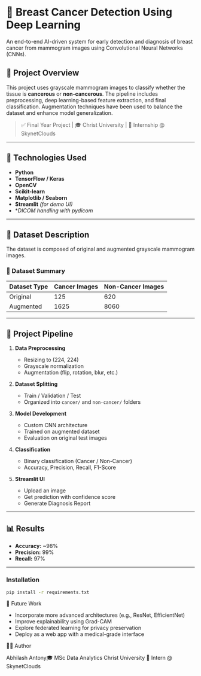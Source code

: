 # 🧠 Breast Cancer Detection Using Deep Learning

An end-to-end AI-driven system for early detection and diagnosis of breast cancer from mammogram images using Convolutional Neural Networks (CNNs).

## 📌 Project Overview

This project uses grayscale mammogram images to classify whether the tissue is **cancerous** or **non-cancerous**. The pipeline includes preprocessing, deep learning-based feature extraction, and final classification. Augmentation techniques have been used to balance the dataset and enhance model generalization.

> ✅ Final Year Project | 🎓 Christ University | 💼 Internship @ SkynetClouds

---

## 🧪 Technologies Used

- **Python**
- **TensorFlow / Keras**
- **OpenCV**
- **Scikit-learn**
- **Matplotlib / Seaborn**
- **Streamlit** *(for demo UI)*
- **DICOM handling with pydicom*

---

## 📁 Dataset Description

The dataset is composed of original and augmented grayscale mammogram images.

### 🧬 Dataset Summary

| Dataset Type | Cancer Images | Non-Cancer Images |
|--------------|----------------|-------------------|
| Original     | 125            | 620               |
| Augmented    | 1625           | 8060              |

---

## 🧰 Project Pipeline

1. **Data Preprocessing**
   - Resizing to (224, 224)
   - Grayscale normalization
   - Augmentation (flip, rotation, blur, etc.)

2. **Dataset Splitting**
   - Train / Validation / Test
   - Organized into `cancer/` and `non-cancer/` folders

3. **Model Development**
   - Custom CNN architecture
   - Trained on augmented dataset
   - Evaluation on original test images

4. **Classification**
   - Binary classification (Cancer / Non-Cancer)
   - Accuracy, Precision, Recall, F1-Score

5. **Streamlit UI**
   - Upload an image
   - Get prediction with confidence score
   - Generate Diagnosis Report

---

## 📊 Results

- **Accuracy:** ~98%  
- **Precision:** 99%  
- **Recall:** 97%  

---

### Installation

```bash
pip install -r requirements.txt
```

🧬 Future Work

- Incorporate more advanced architectures (e.g., ResNet, EfficientNet)
- Improve explainability using Grad-CAM
- Explore federated learning for privacy preservation
- Deploy as a web app with a medical-grade interface

👨‍💻 Author

Abhilash Antony🎓 
MSc Data Analytics
Christ University
💼 Intern @ SkynetClouds
